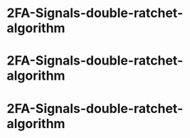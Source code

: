 # 2FA-Signals-double-ratchet-algorithm
# 2FA-Signals-double-ratchet-algorithm
# 2FA-Signals-double-ratchet-algorithm
